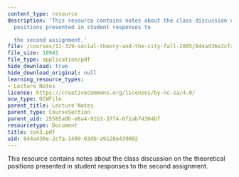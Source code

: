 ```yaml
---
content_type: resource
description: 'This resource contains notes about the class discussion on the theoretical
  positions presented in student responses to

  the second assignment.'
file: /courses/11-329-social-theory-and-the-city-fall-2005/844a436e2cfa149903dba9128e439002_ssn3.pdf
file_size: 18941
file_type: application/pdf
hide_download: true
hide_download_original: null
learning_resource_types:
- Lecture Notes
license: https://creativecommons.org/licenses/by-nc-sa/4.0/
ocw_type: OCWFile
parent_title: Lecture Notes
parent_type: CourseSection
parent_uid: 25585a0b-e6a4-91b3-37f4-6f1ab74304bf
resourcetype: Document
title: ssn3.pdf
uid: 844a436e-2cfa-1499-03db-a9128e439002
---
```

This resource contains notes about the class discussion on the theoretical positions presented in student responses to
the second assignment.